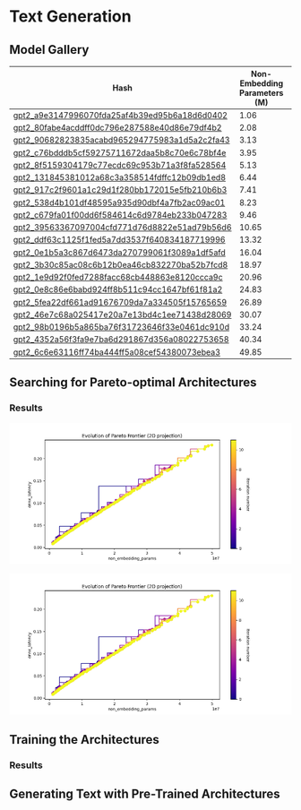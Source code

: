 # Text Generation

## Model Gallery

| Hash | Non-Embedding Parameters (M) | Latency (s) | Memory (MB) |
| - | - | - | - |
[gpt2_a9e3147996070fda25af4b39ed95b6a18d6d0402](https://github.com/microsoft/archai) | 1.06 | 0.008 | 29.06
[gpt2_80fabe4acddff0dc796e287588e40d86e79df4b2](https://github.com/microsoft/archai) | 2.08 | 0.013 | 45.46
[gpt2_90682823835acabd965294775983a1d5a2c2fa43](https://github.com/microsoft/archai) | 3.13 | 0.021 | 74.50
[gpt2_c76bdddb5cf59275711672daa5b8c70e6c78bf4e](https://github.com/microsoft/archai) | 3.95 | 0.024 | 77.62
[gpt2_8f5159304179c77ecdc69c953b71a3f8fa528564](https://github.com/microsoft/archai) | 5.13 | 0.030 | 94.64
[gpt2_131845381012a68c3a358514fdffc12b09db1ed8](https://github.com/microsoft/archai) | 6.44 | 0.036 | 112.16
[gpt2_917c2f9601a1c29d1f280bb172015e5fb210b6b3](https://github.com/microsoft/archai) | 7.41 | 0.042 | 90.76
[gpt2_538d4b101df48595a935d90dbf4a7fb2ac09ac01](https://github.com/microsoft/archai) | 8.23 | 0.047 | 93.88
[gpt2_c679fa01f00dd6f584614c6d9784eb233b047283](https://github.com/microsoft/archai) | 9.46 | 0.053 | 148.71
[gpt2_39563367097004cfd771d76d8822e51ad79b56d6](https://github.com/microsoft/archai) | 10.65 | 0.051 | 190.77
[gpt2_ddf63c1125f1fed5a7dd3537f640834187719996](https://github.com/microsoft/archai) | 13.32 | 0.069 | 125.78
[gpt2_0e1b5a3c867d6473da270799061f3089a1df5afd](https://github.com/microsoft/archai) | 16.04 | 0.084 | 173.74
[gpt2_3b30c85ac08c6b12b0ea46cb832270ba52b7fcd8](https://github.com/microsoft/archai) | 18.97 | 0.096 | 209.94
[gpt2_1e9d92f0fed7288facc68cb448863e8120ccca9c](https://github.com/microsoft/archai) | 20.96 | 0.105 | 217.50
[gpt2_0e8c86e6babd924ff8b511c94cc1647bf61f81a2](https://github.com/microsoft/archai) | 24.83 | 0.121 | 244.77
[gpt2_5fea22df661ad91676709da7a334505f15765659](https://github.com/microsoft/archai) | 26.89 | 0.131 | 252.65
[gpt2_46e7c68a025417e20a7e13bd4c1ee71438d28069](https://github.com/microsoft/archai) | 30.07 | 0.146 | 252.23
[gpt2_98b0196b5a865ba76f31723646f33e0461dc910d](https://github.com/microsoft/archai) | 33.24 | 0.160 | 314.39
[gpt2_4352a56f3fa9e7ba6d291867d356a08022753658](https://github.com/microsoft/archai) | 40.34 | 0.195 | 328.88
[gpt2_6c6e63116ff74ba444ff5a08cef54380073ebea3](https://github.com/microsoft/archai) | 49.85 | 0.230 | 377.68

## Searching for Pareto-optimal Architectures

### Results

![Non-Embedding Parameters x ONNX Latency Plot](assets/pareto_non_embedding_params_vs_onnx_latency.png)

![Non-Embedding Parameters x ONNX Memory Plot](assets/pareto_non_embedding_params_vs_onnx_latency.png)

## Training the Architectures

### Results

## Generating Text with Pre-Trained Architectures
